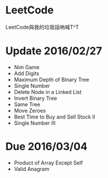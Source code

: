 # LeetCode
LeetCode與我的垃圾話吶喊T^T

# Update 2016/02/27
  * Nim Game
  * Add Digits
  * Maximum Depth of Binary Tree
  * Single Number
  * Delete Node in a Linked List
  * Invert Binary Tree
  * Same Tree
  * Move Zeroes
  * Best Time to Buy and Sell Stock II
  * Single Number III

# Due 2016/03/04
  * Product of Array Except Self
  * Valid Anagram

